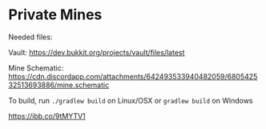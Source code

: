 # Private Mines

Needed files:

Vault: https://dev.bukkit.org/projects/vault/files/latest

Mine Schematic: https://cdn.discordapp.com/attachments/642493533940482059/680542532513693886/mine.schematic

To build, run `./gradlew build` on Linux/OSX or `gradlew build` on Windows

https://ibb.co/9tMYTV1
